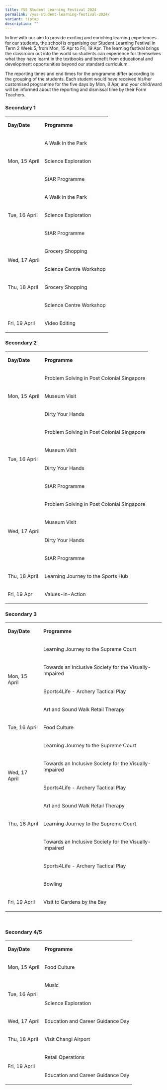 ```yaml
---
title: YSS Student Learning Festival 2024
permalink: /yss-student-learning-festival-2024/
variant: tiptap
description: ""
---
```

<p>In line with our aim to provide exciting and enriching learning experiences
for our students, the school is organising our Student Learning FestivaI
in Term 2 Week 5, from Mon, 15 Apr to Fri, 19 Apr. The learning festival
brings the classroom out into the world so students can experience for
themselves what they have learnt in the textbooks and benefit from educational
and development opportunities beyond our standard curriculum.</p>
<p>The reporting times and end times for the programme differ according to
the grouping of the students. Each student would have received his/her
customised programme for the five days by Mon, 8 Apr, and your child/ward
will be informed about the reporting and dismissal time by their Form Teachers.</p>
<h3><strong>Secondary 1</strong></h3>
<table>
<tbody>
<tr>
<td rowspan="1" colspan="1">
<p><strong>Day/Date</strong>
</p>
</td>
<td rowspan="1" colspan="1">
<p><strong>Programme</strong>
</p>
</td>
</tr>
<tr>
<td rowspan="3" colspan="1">
<p>Mon, 15 April</p>
</td>
<td rowspan="1" colspan="1">
<p>A Walk in the Park</p>
</td>
</tr>
<tr>
<td rowspan="1" colspan="1">
<p>Science Exploration</p>
</td>
</tr>
<tr>
<td rowspan="1" colspan="1">
<p>StAR Programme</p>
</td>
</tr>
<tr>
<td rowspan="3" colspan="1">
<p>Tue, 16 April</p>
</td>
<td rowspan="1" colspan="1">
<p>A Walk in the Park</p>
</td>
</tr>
<tr>
<td rowspan="1" colspan="1">
<p>Science Exploration</p>
</td>
</tr>
<tr>
<td rowspan="1" colspan="1">
<p>StAR Programme</p>
</td>
</tr>
<tr>
<td rowspan="2" colspan="1">
<p>Wed, 17 April</p>
</td>
<td rowspan="1" colspan="1">
<p>Grocery Shopping</p>
</td>
</tr>
<tr>
<td rowspan="1" colspan="1">
<p>Science Centre Workshop</p>
</td>
</tr>
<tr>
<td rowspan="1" colspan="1">
<p>Thu, 18 April</p>
</td>
<td rowspan="1" colspan="1">
<p>Grocery Shopping</p>
</td>
</tr>
<tr>
<td rowspan="1" colspan="1">
<p>&nbsp;</p>
</td>
<td rowspan="1" colspan="1">
<p>Science Centre Workshop</p>
</td>
</tr>
<tr>
<td rowspan="1" colspan="1">
<p>Fri, 19 April</p>
</td>
<td rowspan="1" colspan="1">
<p>Video Editing</p>
</td>
</tr>
</tbody>
</table>
<h3><strong>Secondary 2</strong></h3>
<table>
<tbody>
<tr>
<td rowspan="1" colspan="1">
<p><strong>Day/Date</strong>
</p>
</td>
<td rowspan="1" colspan="1">
<p><strong>Programme</strong>
</p>
</td>
</tr>
<tr>
<td rowspan="3" colspan="1">
<p>Mon, 15 April</p>
</td>
<td rowspan="1" colspan="1">
<p>Problem Solving in Post Colonial Singapore</p>
</td>
</tr>
<tr>
<td rowspan="1" colspan="1">
<p>Museum Visit</p>
</td>
</tr>
<tr>
<td rowspan="1" colspan="1">
<p>Dirty Your Hands</p>
</td>
</tr>
<tr>
<td rowspan="4" colspan="1">
<p>Tue, 16 April</p>
</td>
<td rowspan="1" colspan="1">
<p>Problem Solving in Post Colonial Singapore</p>
</td>
</tr>
<tr>
<td rowspan="1" colspan="1">
<p>Museum Visit</p>
</td>
</tr>
<tr>
<td rowspan="1" colspan="1">
<p>Dirty Your Hands</p>
</td>
</tr>
<tr>
<td rowspan="1" colspan="1">
<p>StAR Programme</p>
</td>
</tr>
<tr>
<td rowspan="4" colspan="1">
<p>Wed, 17 April</p>
</td>
<td rowspan="1" colspan="1">
<p>Problem Solving in Post Colonial Singapore</p>
</td>
</tr>
<tr>
<td rowspan="1" colspan="1">
<p>Museum Visit</p>
</td>
</tr>
<tr>
<td rowspan="1" colspan="1">
<p>Dirty Your Hands</p>
</td>
</tr>
<tr>
<td rowspan="1" colspan="1">
<p>StAR Programme</p>
</td>
</tr>
<tr>
<td rowspan="1" colspan="1">
<p>Thu, 18 April</p>
</td>
<td rowspan="1" colspan="1">
<p>Learning Journey to the Sports Hub</p>
</td>
</tr>
<tr>
<td rowspan="1" colspan="1">
<p>Fri, 19 Apr</p>
</td>
<td rowspan="1" colspan="1">
<p>Values-in-Action</p>
</td>
</tr>
</tbody>
</table>
<h3><strong>Secondary 3</strong></h3>
<table>
<tbody>
<tr>
<td rowspan="1" colspan="1">
<p><strong>Day/Date</strong>
</p>
</td>
<td rowspan="1" colspan="1">
<p><strong>Programme</strong>
</p>
</td>
</tr>
<tr>
<td rowspan="4" colspan="1">
<p>Mon, 15 April</p>
</td>
<td rowspan="1" colspan="1">
<p>Learning Journey to the Supreme Court</p>
</td>
</tr>
<tr>
<td rowspan="1" colspan="1">
<p>Towards an Inclusive Society for the Visually-Impaired</p>
</td>
</tr>
<tr>
<td rowspan="1" colspan="1">
<p>Sports4Life - Archery Tactical Play</p>
</td>
</tr>
<tr>
<td rowspan="1" colspan="1">
<p>Art and Sound Walk Retail Therapy</p>
</td>
</tr>
<tr>
<td rowspan="1" colspan="1">
<p>Tue, 16 April</p>
</td>
<td rowspan="1" colspan="1">
<p>Food Culture</p>
</td>
</tr>
<tr>
<td rowspan="4" colspan="1">
<p>Wed, 17 April</p>
</td>
<td rowspan="1" colspan="1">
<p>Learning Journey to the Supreme Court</p>
</td>
</tr>
<tr>
<td rowspan="1" colspan="1">
<p>Towards an Inclusive Society for the Visually-Impaired</p>
</td>
</tr>
<tr>
<td rowspan="1" colspan="1">
<p>Sports4Life - Archery Tactical Play</p>
</td>
</tr>
<tr>
<td rowspan="1" colspan="1">
<p>Art and Sound Walk Retail Therapy</p>
</td>
</tr>
<tr>
<td rowspan="1" colspan="1">
<p>Thu, 18 April</p>
</td>
<td rowspan="1" colspan="1">
<p>Learning Journey to the Supreme Court</p>
</td>
</tr>
<tr>
<td rowspan="1" colspan="1">
<p>&nbsp;</p>
</td>
<td rowspan="1" colspan="1">
<p>Towards an Inclusive Society for the Visually-Impaired</p>
</td>
</tr>
<tr>
<td rowspan="1" colspan="1">
<p>&nbsp;</p>
</td>
<td rowspan="1" colspan="1">
<p>Sports4Life - Archery Tactical Play</p>
</td>
</tr>
<tr>
<td rowspan="1" colspan="1">
<p>&nbsp;</p>
</td>
<td rowspan="1" colspan="1">
<p>Bowling</p>
</td>
</tr>
<tr>
<td rowspan="1" colspan="1">
<p>Fri, 19 April</p>
</td>
<td rowspan="1" colspan="1">
<p>Visit to Gardens by the Bay</p>
</td>
</tr>
</tbody>
</table>
<p>&nbsp;</p>
<h3><strong>Secondary 4/5</strong></h3>
<table>
<tbody>
<tr>
<td rowspan="1" colspan="1">
<p><strong>Day/Date</strong>
</p>
</td>
<td rowspan="1" colspan="1">
<p><strong>Programme</strong>
</p>
</td>
</tr>
<tr>
<td rowspan="1" colspan="1">
<p>Mon, 15 April</p>
</td>
<td rowspan="1" colspan="1">
<p>Food Culture</p>
</td>
</tr>
<tr>
<td rowspan="2" colspan="1">
<p>Tue, 16 April</p>
</td>
<td rowspan="1" colspan="1">
<p>Music</p>
</td>
</tr>
<tr>
<td rowspan="1" colspan="1">
<p>Science Exploration</p>
</td>
</tr>
<tr>
<td rowspan="1" colspan="1">
<p>Wed, 17 April</p>
</td>
<td rowspan="1" colspan="1">
<p>Education and Career Guidance Day</p>
</td>
</tr>
<tr>
<td rowspan="1" colspan="1">
<p>Thu, 18 April</p>
</td>
<td rowspan="1" colspan="1">
<p>Visit Changi Airport</p>
</td>
</tr>
<tr>
<td rowspan="2" colspan="1">
<p>Fri, 19 April</p>
</td>
<td rowspan="1" colspan="1">
<p>Retail Operations</p>
</td>
</tr>
<tr>
<td rowspan="1" colspan="1">
<p>Education and Career Guidance Day</p>
</td>
</tr>
</tbody>
</table>
<p></p>